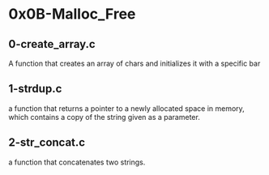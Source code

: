 # 0x0B-Malloc_Free

## 0-create_array.c
A function that creates an array of chars and initializes it with a specific bar


## 1-strdup.c
a function that returns a pointer to a newly allocated space in memory, which contains a copy of the string given as a parameter.

## 2-str_concat.c
a function that concatenates two strings.
